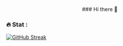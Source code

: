 <div id="header" align="center">
  ### Hi there 👋
</div>

### :fire: Stat :
[![GitHub Streak](https://streak-stats.demolab.com/?user=AlexErmakov97)](https://git.io/streak-stats)

  
<!--
**AlexErmakov97/AlexErmakov97** is a ✨ _special_ ✨ repository because its `README.md` (this file) appears on your GitHub profile.

Here are some ideas to get you started:

- 🔭 I’m currently working on ...
- 🌱 I’m currently learning ...
- 👯 I’m looking to collaborate on ...
- 🤔 I’m looking for help with ...
- 💬 Ask me about ...
- 📫 How to reach me: ...
- 😄 Pronouns: ...
- ⚡ Fun fact: ...
-->
